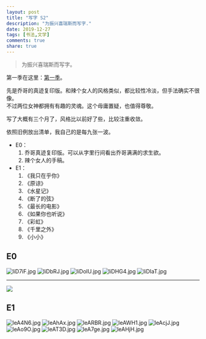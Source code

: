 ```yaml
---
layout: post
title: "写字 S2"
description: "为振兴喜瑞斯而写字."
date: 2019-12-27
tags: [书法,文学]
comments: true
share: true
---
```


> 为振兴喜瑞斯而写字。

第一季在这里：[第一季](https://liujunyi271828.github.io/handwriting-s1/)。

先是乔哥的真迹复印版。和辣个女人的风格类似，都比较性冷淡，但手法确实不很像。<br/>不过两位女神都拥有有趣的灵魂。这个毋庸置疑，也值得尊敬。

写了大概有三个月了，风格比以前好了些，比较注重收敛。

依照旧例放出清单，我自己的是每九张一波。

* E0：
  1. 乔哥真迹复印版。可以从字里行间看出乔哥满满的求生欲。
  2. 辣个女人的手稿。
* E1：
  1. 《我只在乎你》
  2. 《原谅》
  3. 《水星记》
  4. 《断了的弦》
  5. 《最长的电影》
  6. 《如果你也听说》
  7. 《彩虹》
  8. 《千里之外》
  9. 《小小》

## E0

![liD7iF.jpg](https://s2.ax1x.com/2019/12/25/liD7iF.jpg)
![liDbRJ.jpg](https://s2.ax1x.com/2019/12/25/liDbRJ.jpg)
![liDoIU.jpg](https://s2.ax1x.com/2019/12/25/liDoIU.jpg)
![liDHG4.jpg](https://s2.ax1x.com/2019/12/25/liDHG4.jpg)
![liDIaT.jpg](https://s2.ax1x.com/2019/12/25/liDIaT.jpg)

---

![](https://s2.ax1x.com/2020/01/06/lrouvR.jpg)

## E1

![leA4N6.jpg](https://s2.ax1x.com/2019/12/28/leA4N6.jpg)
![leAhAx.jpg](https://s2.ax1x.com/2019/12/28/leAhAx.jpg)
![leARBR.jpg](https://s2.ax1x.com/2019/12/28/leARBR.jpg)
![leAWH1.jpg](https://s2.ax1x.com/2019/12/28/leAWH1.jpg)
![leAcjJ.jpg](https://s2.ax1x.com/2019/12/28/leAcjJ.jpg)
![leAo9O.jpg](https://s2.ax1x.com/2019/12/28/leAo9O.jpg)
![leAT3D.jpg](https://s2.ax1x.com/2019/12/28/leAT3D.jpg)
![leA7ge.jpg](https://s2.ax1x.com/2019/12/28/leA7ge.jpg)
![leAHjH.jpg](https://s2.ax1x.com/2019/12/28/leAHjH.jpg)